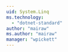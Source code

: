```yaml
---
uid: System.Linq
ms.technology: 
  - "dotnet-standard"
author: "mairaw"
ms.author: "mairaw"
manager: "wpickett"
---
```

